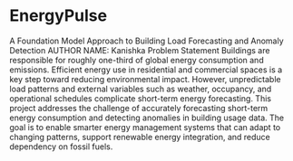 # EnergyPulse
A Foundation Model Approach to Building Load Forecasting and Anomaly Detection
AUTHOR NAME: Kanishka
Problem Statement
Buildings are responsible for roughly one-third of global energy consumption and emissions. Efficient energy use in residential and commercial spaces is a key step toward reducing environmental impact. However, unpredictable load patterns and external variables such as weather, occupancy, and operational schedules complicate short-term energy forecasting.
This project addresses the challenge of accurately forecasting short-term energy consumption and detecting anomalies in building usage data. The goal is to enable smarter energy management systems that can adapt to changing patterns, support renewable energy integration, and reduce dependency on fossil fuels.

